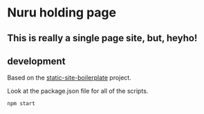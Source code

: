 # Nuru holding page

## This is really a single page site, but, heyho!

## development

Based on the [static-site-boilerplate](https://opencollective.com/static-site-boilerplate) project.

Look at the package.json file for all of the scripts.

```bash
npm start
 ```
